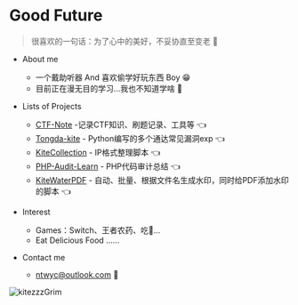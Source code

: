 <!--
**kitezzzGrim/KitezzzGrim** is a ✨ _special_ ✨ repository because its `README.md` (this file) appears on your GitHub profile.

Here are some ideas to get you started:

- 🔭 I’m currently working on ...
- 🌱 I’m currently learning ...
- 👯 I’m looking to collaborate on ...
- 🤔 I’m looking for help with ...
- 💬 Ask me about ...
- 📫 How to reach me: ...
- 😄 Pronouns: ...
- ⚡ Fun fact: ...
-->

# Good Future

> 很喜欢的一句话：为了心中的美好，不妥协直至变老 👋

- About me
    - 一个戴助听器 And 喜欢偷学好玩东西 Boy 😁
    - 目前正在漫无目的学习...我也不知道学啥 🤣

- Lists of Projects
    - [CTF-Note](https://github.com/kitezzzGrim/CTF-Note) -记录CTF知识、刷题记录、工具等 👈
    - [Tongda-kite](https://github.com/kitezzzGrim/tongda-exp) - Python编写的多个通达常见漏洞exp 👈
    - [KiteCollection](https://github.com/kitezzzGrim/KiteCollection) - IP格式整理脚本 👈
    - [PHP-Audit-Learn](https://github.com/kitezzzGrim/PHP-Audit-Learn) - PHP代码审计总结 👈
    - [KiteWaterPDF](https://github.com/kitezzzGrim/kiteWaterPDF) - 自动、批量、根据文件名生成水印，同时给PDF添加水印的脚本 👈

- Interest
    - Games：Switch、王者农药、吃🐔...
    - Eat Delicious Food
    ......
- Contact me
    - ntwyc@outlook.com 👼

![kitezzzGrim](https://github-readme-stats.vercel.app/api?username=kitezzzGrim&theme=react&show_icons=true)
